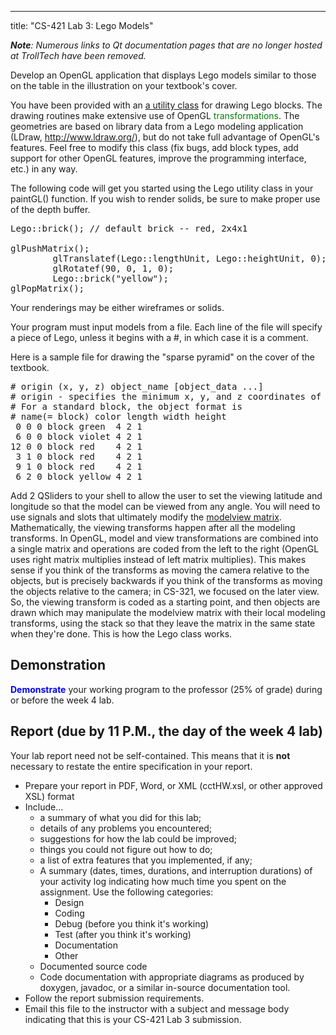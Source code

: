 ---
title: "CS-421 Lab 3: Lego Models"

*__Note__: Numerous links to Qt documentation pages that are no longer hosted at TrollTech have been removed.*

Develop an OpenGL application that displays Lego models similar
to those on the table in the illustration on your textbook's cover.

You have been provided with an <a href="lego.zip">a utility class</a> 
for drawing Lego blocks. The drawing routines make extensive use of 
OpenGL <font color="green">transformations</font>. The geometries are 
based on library data from a Lego modeling application (LDraw, <a 
href="https://www.ldraw.org/">http://www.ldraw.org/)</a>, but do not take 
full advantage of OpenGL's features. Feel free to modify this class (fix 
bugs, add block types, add support for other OpenGL features, improve 
the programming interface, etc.) in any way.

The following code will get you started using the Lego utility class in your paintGL() function. 
If you wish to render solids, be sure to make proper use of the depth 
buffer.

<pre>Lego::brick(); // default brick -- red, 2x4x1

glPushMatrix();
        glTranslatef(Lego::lengthUnit, Lego::heightUnit, 0);
        glRotatef(90, 0, 1, 0);
        Lego::brick("yellow");
glPopMatrix();</pre>

Your renderings may be either wireframes or solids.

Your program must input models from a file. Each line of the
file will specify a piece of Lego, unless it begins with a #, in which case it
is a comment.

Here is a sample file for drawing the "sparse pyramid" on the cover of the
textbook.

<pre># origin (x, y, z) object_name [object_data ...]
# origin - specifies the minimum x, y, and z coordinates of the object
# For a standard block, the object format is
# name(= block) color length width height
 0 0 0 block green  4 2 1
 6 0 0 block violet 4 2 1
12 0 0 block red    4 2 1
 3 1 0 block red    4 2 1
 9 1 0 block red    4 2 1
 6 2 0 block yellow 4 2 1</pre>

Add 2 QSliders
to your shell to allow the user to set the viewing latitude and 
longitude so that the model can be viewed from any angle. You will need 
to use signals 
and slots</a> that ultimately modify the <a 
href="http://www.opengl-tutorial.org/beginners-tutorials/tutorial-3-matrices/#the-model-view-and-projection-matrices">modelview
matrix</a>. Mathematically, the viewing transforms happen after all the 
modeling transforms. In OpenGL, model and view transformations are 
combined into a single matrix and operations are coded from the left to 
the right (OpenGL uses right matrix multiplies instead of left matrix 
multiplies). This makes sense if you think of the transforms as moving 
the camera relative to the objects, but is precisely backwards if you 
think of the transforms as moving the objects relative to the camera; in 
CS-321, we focused on the later view. So, the viewing transform is coded 
as a starting point, and then objects are drawn which may manipulate the 
modelview matrix with their local modeling transforms, using the stack 
so that they leave the matrix in the same state when they're done. This 
is how the Lego class works.

## Demonstration

__<font color="Blue">Demonstrate</font>__
your working program to the professor (25% of grade) during or before the week 4 lab.

## Report (due by 11 P.M., the day of the week 4 lab)

Your lab report need not be self-contained. This means that it is
__not__ necessary to restate the entire specification in your report.

* Prepare your report in PDF, Word, or XML (cctHW.xsl, or other approved XSL) format
* Include...
  * a summary of what you did for this lab;
  * details of any problems you encountered;
  * suggestions for how the lab could be improved;  
  * things you could not figure out how to do;
  * a list of extra features that you implemented, if any;
  * A summary (dates, times, durations, and interruption 
      durations) of your activity log indicating how much time you spent 
      on the assignment. Use the following categories:
    * Design
    * Coding
    * Debug (before you think it's working)
    * Test (after you think it's working)
    * Documentation
    * Other
  * Documented source code
  * Code documentation with appropriate diagrams as produced by doxygen,
      javadoc, or a similar in-source documentation tool.
* Follow the report submission requirements.
* Email this file to the instructor with a subject and message
    body indicating that this is your CS-421 Lab 3 submission.
